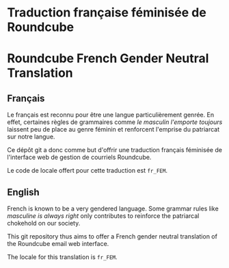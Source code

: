 # Traduction française féminisée de Roundcube
# Roundcube French Gender Neutral Translation

## Français

Le français est reconnu pour être une langue particulièrement genrée. En effet,
certaines règles de grammaires comme *le masculin l'emporte toujours* laissent
peu de place au genre féminin et renforcent l'emprise du patriarcat sur notre
langue.

Ce dépôt git a donc comme but d'offrir une traduction français féminisée de
l'interface web de gestion de courriels Roundcube.

Le code de locale offert pour cette traduction est `fr_FEM`.

## English

French is known to be a very gendered language. Some grammar rules like
*masculine is always right* only contributes to reinforce the patriarcal
chokehold on our society.

This git repository thus aims to offer a French gender neutral translation of
the Roundcube email web interface.

The locale for this translation is `fr_FEM`.
